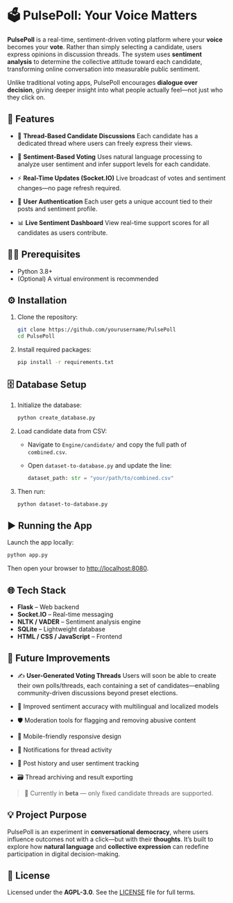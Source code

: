 # 🗳️ PulsePoll: Your Voice Matters

**PulsePoll** is a real-time, sentiment-driven voting platform where your **voice** becomes your **vote**. Rather than simply selecting a candidate, users express opinions in discussion threads. The system uses **sentiment analysis** to determine the collective attitude toward each candidate, transforming online conversation into measurable public sentiment.

Unlike traditional voting apps, PulsePoll encourages **dialogue over decision**, giving deeper insight into what people actually feel—not just who they click on.

## 🚀 Features

* 💬 **Thread-Based Candidate Discussions**
  Each candidate has a dedicated thread where users can freely express their views.

* 🧠 **Sentiment-Based Voting**
  Uses natural language processing to analyze user sentiment and infer support levels for each candidate.

* ⚡ **Real-Time Updates (Socket.IO)**
  Live broadcast of votes and sentiment changes—no page refresh required.

* 🔐 **User Authentication**
  Each user gets a unique account tied to their posts and sentiment profile.

* 📊 **Live Sentiment Dashboard**
  View real-time support scores for all candidates as users contribute.

## 👩‍💻 Prerequisites

* Python 3.8+
* (Optional) A virtual environment is recommended

## ⚙️ Installation

1. Clone the repository:

   ```bash
   git clone https://github.com/yourusername/PulsePoll
   cd PulsePoll
   ```

2. Install required packages:

   ```bash
   pip install -r requirements.txt
   ```

## 🗄️ Database Setup

1. Initialize the database:

   ```bash
   python create_database.py
   ```

2. Load candidate data from CSV:

   * Navigate to `Engine/candidate/` and copy the full path of `combined.csv`.
   * Open `dataset-to-database.py` and update the line:

     ```python
     dataset_path: str = "your/path/to/combined.csv"
     ```

3. Then run:

   ```bash
   python dataset-to-database.py
   ```

## ▶️ Running the App

Launch the app locally:

```bash
python app.py
```

Then open your browser to [http://localhost:8080](http://localhost:8080).

## 🌐 Tech Stack

* **Flask** – Web backend
* **Socket.IO** – Real-time messaging
* **NLTK / VADER** – Sentiment analysis engine
* **SQLite** – Lightweight database
* **HTML / CSS / JavaScript** – Frontend

## 🔮 Future Improvements

* ✍️ **User-Generated Voting Threads**
  Users will soon be able to create their own polls/threads, each containing a set of candidates—enabling community-driven discussions beyond preset elections.

* 🤖 Improved sentiment accuracy with multilingual and localized models

* 🛡️ Moderation tools for flagging and removing abusive content

* 📱 Mobile-friendly responsive design

* 🔔 Notifications for thread activity

* 🧾 Post history and user sentiment tracking

* 🗃️ Thread archiving and result exporting

> 🧪 Currently in **beta** — only fixed candidate threads are supported.

## 💡 Project Purpose

PulsePoll is an experiment in **conversational democracy**, where users influence outcomes not with a click—but with their **thoughts**. It’s built to explore how **natural language** and **collective expression** can redefine participation in digital decision-making.

## 📜 License

Licensed under the **AGPL-3.0**.
See the [LICENSE](LICENSE) file for full terms.
